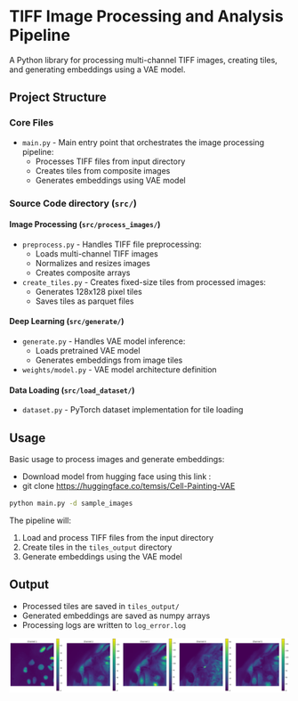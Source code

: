# TIFF Image Processing and Analysis Pipeline

A Python library for processing multi-channel TIFF images, creating tiles, and generating embeddings using a VAE model.

## Project Structure

### Core Files
- `main.py` - Main entry point that orchestrates the image processing pipeline:
  - Processes TIFF files from input directory
  - Creates tiles from composite images
  - Generates embeddings using VAE model

### Source Code directory (`src/`)

#### Image Processing (`src/process_images/`)
- `preprocess.py` - Handles TIFF file preprocessing:
  - Loads multi-channel TIFF images
  - Normalizes and resizes images
  - Creates composite arrays
- `create_tiles.py` - Creates fixed-size tiles from processed images:
  - Generates 128x128 pixel tiles
  - Saves tiles as parquet files

#### Deep Learning (`src/generate/`)
- `generate.py` - Handles VAE model inference:
  - Loads pretrained VAE model
  - Generates embeddings from image tiles
- `weights/model.py` - VAE model architecture definition

#### Data Loading (`src/load_dataset/`)
- `dataset.py` - PyTorch dataset implementation for tile loading

## Usage

Basic usage to process images and generate embeddings:
- Download model from hugging face using this link :
- git clone https://huggingface.co/temsis/Cell-Painting-VAE
```bash
python main.py -d sample_images
```

The pipeline will:
1. Load and process TIFF files from the input directory
2. Create tiles in the `tiles_output` directory
3. Generate embeddings using the VAE model

## Output
- Processed tiles are saved in `tiles_output/`
- Generated embeddings are saved as numpy arrays
- Processing logs are written to `log_error.log`

![Sample Output](output.png)

